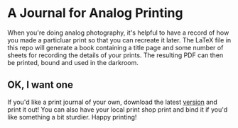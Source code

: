 # A Journal for Analog Printing
When you're doing analog photography, it's helpful to have a record of how you made a particluar print so that you can recreate it later. The LaTeX file in this repo will generate a book containing a title page and some number of sheets for recording the details of your prints. The resulting PDF can then be printed, bound and used in the darkroom.


## OK, I want one
If you'd like a print journal of your own, download the latest [version](https://github.com/hlatki/darkroom-print-journal/releases/latest/download/journal.pdf) and print it out! You can also have your local print shop print and bind it if you'd like something a bit sturdier. Happy printing!

